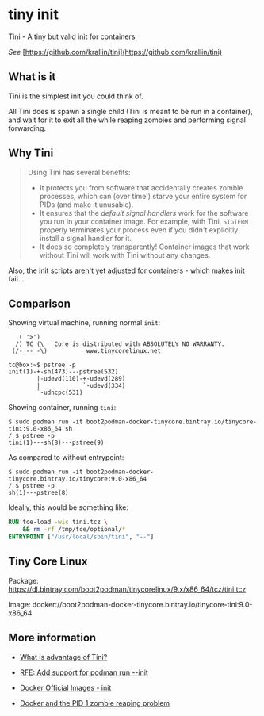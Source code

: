
# tiny init

Tini - A tiny but valid init for containers

_See_ [https://github.com/krallin/tini](https://github.com/krallin/tini)

## What is it

Tini is the simplest init you could think of.

All Tini does is spawn a single child (Tini is meant to be run in a container),
and wait for it to exit all the while reaping zombies and performing signal forwarding.

## Why Tini

> Using Tini has several benefits:
>
> - It protects you from software that accidentally creates zombie processes,
>   which can (over time!) starve your entire system for PIDs (and make it
>   unusable).
> - It ensures that the *default signal handlers* work for the software you run
>   in your container image. For example, with Tini, `SIGTERM` properly terminates
>   your process even if you didn't explicitly install a signal handler for it.
> - It does so completely transparently! Container images that work without Tini
>   will work with Tini without any changes.

Also, the init scripts aren't yet adjusted for containers - which makes init fail...

## Comparison

Showing virtual machine, running normal `init`:

``` console
   ( '>')
  /) TC (\   Core is distributed with ABSOLUTELY NO WARRANTY.
 (/-_--_-\)           www.tinycorelinux.net

tc@box:~$ pstree -p
init(1)-+-sh(473)---pstree(532)
        |-udevd(110)-+-udevd(289)
        |            `-udevd(334)
        `-udhcpc(531)
```

Showing container, running `tini`:

``` console
$ sudo podman run -it boot2podman-docker-tinycore.bintray.io/tinycore-tini:9.0-x86_64 sh
/ $ pstree -p
tini(1)---sh(8)---pstree(9)
```

As compared to without entrypoint:

``` console
$ sudo podman run -it boot2podman-docker-tinycore.bintray.io/tinycore:9.0-x86_64
/ $ pstree -p
sh(1)---pstree(8)
```

Ideally, this would be something like:

``` Dockerfile
RUN tce-load -wic tini.tcz \
    && rm -rf /tmp/tce/optional/*
ENTRYPOINT ["/usr/local/sbin/tini", "--"]
```

## Tiny Core Linux

Package:
https://dl.bintray.com/boot2podman/tinycorelinux/9.x/x86_64/tcz/tini.tcz

Image:
docker://boot2podman-docker-tinycore.bintray.io/tinycore-tini:9.0-x86_64

## More information

- [What is advantage of Tini?](https://github.com/krallin/tini/issues/8)

- [RFE: Add support for podman run --init](https://github.com/containers/libpod/issues/1670)

- [Docker Official Images - init](https://github.com/docker-library/official-images#init)

- [Docker and the PID 1 zombie reaping problem](https://blog.phusion.nl/2015/01/20/docker-and-the-pid-1-zombie-reaping-problem/)

